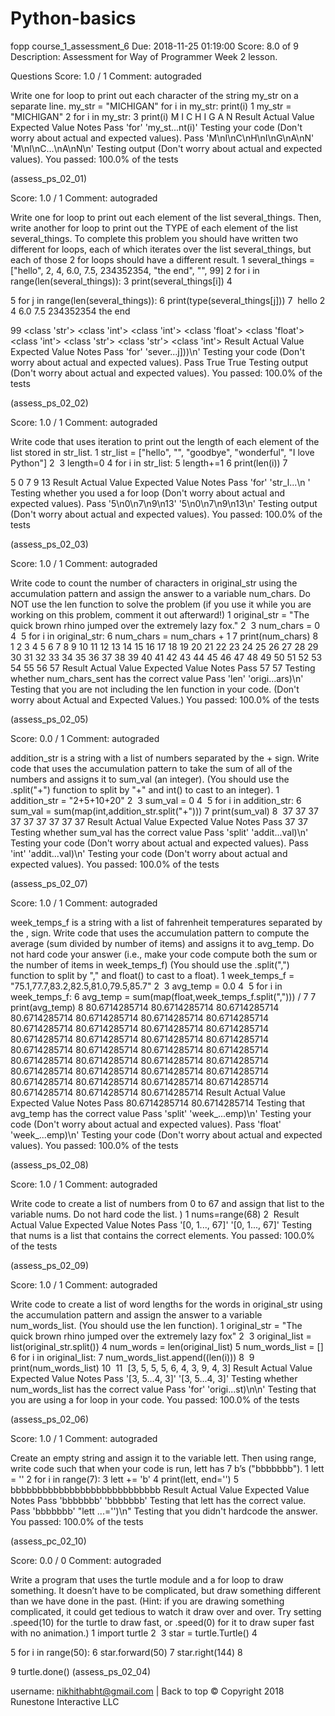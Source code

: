 # Python-basics

fopp
course_1_assessment_6
Due: 2018-11-25 01:19:00
Score: 8.0 of 9
Description: Assessment for Way of Programmer Week 2 lesson.

Questions
Score: 1.0 / 1
Comment: autograded

Write one for loop to print out each character of the string my_str on a separate line.
my_str = "MICHIGAN"
for i in my_str:
    print(i)
1
my_str = "MICHIGAN"
2
for i in my_str:
3
    print(i)
M
I
C
H
I
G
A
N
Result	Actual Value	Expected Value	Notes
Pass	'for'	'my_st...nt(i)'	Testing your code (Don't worry about actual and expected values).
Pass	'M\nI\nC\nH\nI\nG\nA\nN'	'M\nI\nC...\nA\nN\n'	Testing output (Don't worry about actual and expected values).
You passed: 100.0% of the tests

(assess_ps_02_01)

Score: 1.0 / 1
Comment: autograded

Write one for loop to print out each element of the list several_things. Then, write another for loop to print out the TYPE of each element of the list several_things. To complete this problem you should have written two different for loops, each of which iterates over the list several_things, but each of those 2 for loops should have a different result.
1
several_things = ["hello", 2, 4, 6.0, 7.5, 234352354, "the end", "", 99]
2
for i in range(len(several_things)):
3
    print(several_things[i])
4
    
5
for j in range(len(several_things)):
6
    print(type(several_things[j]))
7
​
hello
2
4
6.0
7.5
234352354
the end

99
<class 'str'>
<class 'int'>
<class 'int'>
<class 'float'>
<class 'float'>
<class 'int'>
<class 'str'>
<class 'str'>
<class 'int'>
Result	Actual Value	Expected Value	Notes
Pass	'for'	'sever...j]))\n'	Testing your code (Don't worry about actual and expected values).
Pass	True	True	Testing output (Don't worry about actual and expected values).
You passed: 100.0% of the tests

(assess_ps_02_02)

Score: 1.0 / 1
Comment: autograded

Write code that uses iteration to print out the length of each element of the list stored in str_list.
1
str_list = ["hello", "", "goodbye", "wonderful", "I love Python"]
2
​
3
length=0
4
for i in str_list:
5
    length+=1
6
    print(len(i))
7
    
5
0
7
9
13
Result	Actual Value	Expected Value	Notes
Pass	'for'	'str_l...\n '	Testing whether you used a for loop (Don't worry about actual and expected values).
Pass	'5\n0\n7\n9\n13'	'5\n0\n7\n9\n13\n'	Testing output (Don't worry about actual and expected values).
You passed: 100.0% of the tests

(assess_ps_02_03)

Score: 1.0 / 1
Comment: autograded

Write code to count the number of characters in original_str using the accumulation pattern and assign the answer to a variable num_chars. Do NOT use the len function to solve the problem (if you use it while you are working on this problem, comment it out afterward!)
1
original_str = "The quick brown rhino jumped over the extremely lazy fox."
2
​
3
num_chars = 0
4
​
5
for i in original_str:
6
    num_chars = num_chars + 1
7
    print(num_chars)
8
​
1
2
3
4
5
6
7
8
9
10
11
12
13
14
15
16
17
18
19
20
21
22
23
24
25
26
27
28
29
30
31
32
33
34
35
36
37
38
39
40
41
42
43
44
45
46
47
48
49
50
51
52
53
54
55
56
57
Result	Actual Value	Expected Value	Notes
Pass	57	57	Testing whether num_chars_sent has the correct value
Pass	'len'	'origi...ars)\n'	Testing that you are not including the len function in your code. (Don't worry about Actual and Expected Values.)
You passed: 100.0% of the tests

(assess_ps_02_05)

Score: 0.0 / 1
Comment: autograded

addition_str is a string with a list of numbers separated by the + sign. Write code that uses the accumulation pattern to take the sum of all of the numbers and assigns it to sum_val (an integer). (You should use the .split("+") function to split by "+" and int() to cast to an integer).
1
addition_str = "2+5+10+20"
2
​
3
sum_val = 0
4
​
5
for i in addition_str:
6
    sum_val = sum(map(int,addition_str.split("+")))
7
    print(sum_val)
8
​
37
37
37
37
37
37
37
37
37
Result	Actual Value	Expected Value	Notes
Pass	37	37	Testing whether sum_val has the correct value
Pass	'split'	'addit...val)\n'	Testing your code (Don't worry about actual and expected values).
Pass	'int'	'addit...val)\n'	Testing your code (Don't worry about actual and expected values).
You passed: 100.0% of the tests

(assess_ps_02_07)

Score: 1.0 / 1
Comment: autograded

week_temps_f is a string with a list of fahrenheit temperatures separated by the , sign. Write code that uses the accumulation pattern to compute the average (sum divided by number of items) and assigns it to avg_temp. Do not hard code your answer (i.e., make your code compute both the sum or the number of items in week_temps_f) (You should use the .split(",") function to split by "," and float() to cast to a float).
1
week_temps_f = "75.1,77.7,83.2,82.5,81.0,79.5,85.7"
2
​
3
avg_temp = 0.0
4
​
5
for i in week_temps_f:
6
    avg_temp = sum(map(float,week_temps_f.split(","))) / 7
7
    print(avg_temp)
8
​
80.6714285714
80.6714285714
80.6714285714
80.6714285714
80.6714285714
80.6714285714
80.6714285714
80.6714285714
80.6714285714
80.6714285714
80.6714285714
80.6714285714
80.6714285714
80.6714285714
80.6714285714
80.6714285714
80.6714285714
80.6714285714
80.6714285714
80.6714285714
80.6714285714
80.6714285714
80.6714285714
80.6714285714
80.6714285714
80.6714285714
80.6714285714
80.6714285714
80.6714285714
80.6714285714
80.6714285714
80.6714285714
80.6714285714
80.6714285714
Result	Actual Value	Expected Value	Notes
Pass	80.6714285714	80.6714285714	Testing that avg_temp has the correct value
Pass	'split'	'week_...emp)\n'	Testing your code (Don't worry about actual and expected values).
Pass	'float'	'week_...emp)\n'	Testing your code (Don't worry about actual and expected values).
You passed: 100.0% of the tests

(assess_ps_02_08)

Score: 1.0 / 1
Comment: autograded

Write code to create a list of numbers from 0 to 67 and assign that list to the variable nums. Do not hard code the list.
)
1
nums=range(68)
2
​
Result	Actual Value	Expected Value	Notes
Pass	'[0, 1..., 67]'	'[0, 1..., 67]'	Testing that nums is a list that contains the correct elements.
You passed: 100.0% of the tests

(assess_ps_02_09)

Score: 1.0 / 1
Comment: autograded

Write code to create a list of word lengths for the words in original_str using the accumulation pattern and assign the answer to a variable num_words_list. (You should use the len function).
1
original_str = "The quick brown rhino jumped over the extremely lazy fox"
2
​
3
original_list = list(original_str.split())
4
num_words = len(original_list)
5
num_words_list = []
6
for i in original_list:
7
    num_words_list.append((len(i)))
8
​
9
print(num_words_list)
10
​
11
​
[3, 5, 5, 5, 6, 4, 3, 9, 4, 3]
Result	Actual Value	Expected Value	Notes
Pass	'[3, 5...4, 3]'	'[3, 5...4, 3]'	Testing whether num_words_list has the correct value
Pass	'for'	'origi...st)\n\n'	Testing that you are using a for loop in your code.
You passed: 100.0% of the tests

(assess_ps_02_06)

Score: 1.0 / 1
Comment: autograded

Create an empty string and assign it to the variable lett. Then using range, write code such that when your code is run, lett has 7 b’s ("bbbbbbb").
1
lett = ''
2
for i in range(7):
3
    lett += 'b'
4
    print(lett, end='')
5
​
bbbbbbbbbbbbbbbbbbbbbbbbbbbb
Result	Actual Value	Expected Value	Notes
Pass	'bbbbbbb'	'bbbbbbb'	Testing that lett has the correct value.
Pass	'bbbbbbb'	"lett ...='')\n"	Testing that you didn't hardcode the answer.
You passed: 100.0% of the tests

(assess_pc_02_10)

Score: 0.0 / 0
Comment: autograded

Write a program that uses the turtle module and a for loop to draw something. It doesn’t have to be complicated, but draw something different than we have done in the past. (Hint: if you are drawing something complicated, it could get tedious to watch it draw over and over. Try setting .speed(10) for the turtle to draw fast, or .speed(0) for it to draw super fast with no animation.)
1
import turtle
2
​
3
star = turtle.Turtle() 
4
  
5
for i in range(50): 
6
    star.forward(50) 
7
    star.right(144) 
8
      
9
turtle.done() 
(assess_ps_02_04)

username: nikhithabht@gmail.com | Back to top
© Copyright 2018 Runestone Interactive LLC


